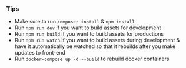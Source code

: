 ### Tips

* Make sure to run `composer install` & `npm install`
* Run `npm run dev` if you want to build assets for development
* Run `npm run build` if you want to build assets for productions
* Run `npm run watch` if you want to build assets during development & have it automatically be watched so that it
  rebuilds after you make updates to front-end
* Run `docker-compose up -d --build` to rebuild docker containers 
